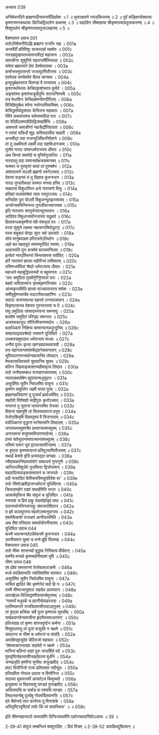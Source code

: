 अध्यायः 039

अभिषेचनदिने ब्राह्मणादीनामन्तर्वेदिप्रवेशः ॥ 1 ॥ भूभारक्षपणे नारदचिन्तनम् ॥ 2 ॥ पूर्वं सङ्क्षिप्योक्तायाः कृष्णागमनकथायाः किञ्चिद्विस्तरेण कथनम् ॥ 3 ॥ सहदेवेन  भीष्माज्ञया श्रीकृष्णस्याग्रपूजाकरणम् ॥ 4 ॥ शिशुपालेन श्रीकृष्णस्याग्रपूजाऽसहनम् ॥ 5 ॥

वैशम्पायन उवाच 	001  
ततोऽभिषेचनीयेऽह्नि ब्राह्मणा राजभिः सह ।	001a  
अन्तर्वेदीं प्रविविशुः सत्कारार्हा महर्षयः ॥	001c  
नारदप्रमुखास्तस्यामन्तर्वेद्यां महात्मनः ।	002a  
समासीनाः शुशुभिरे सहराजर्षिभिस्तदा ॥	002c  
समेता ब्रह्मभवने देवा देवर्षयस्तथा ।	003a  
कर्मान्तरमुपासन्तो जजल्पुरमितौजसः ॥	003c  
एवमेतन्न चाप्येवमेवं चैतन्न चान्यथा ।	004a  
इत्यूचुर्बहवस्तत्र वितण्डां वै परस्परम् ॥	004c  
कृशानर्थांस्ततः केचिदकृशांस्तत्र कुर्वते ।	005a  
अकृशांश्च कृशांश्चक्रुर्हेतुभिः शास्त्रनिश्चयैः ॥	005c  
तत्र मेधाविनः केचिदर्थमन्यैरुदीरितम् ।	006a  
विचिक्षिपुर्यथा श्येना नभोगतमिवामिषम् ॥	006c  
केचिद्धर्मार्थकुशलाः केचित्तत्र महाव्रताः ।	007a  
रेमिरे कथयन्तश्च सर्वभाष्यविदां वराः ॥	007c  
सा वेदिर्वेदसम्पन्नैर्देवद्विजमहर्षिभिः ।	008a  
आबभासे समाकीर्णा नक्षत्रैर्द्यौरिवायता ॥	008c  
न तस्यां सन्निधौ शूद्रः कश्चिदासीन्न चाव्रती ।	009a  
अन्तर्वेद्यां तदा राजन्युधिष्ठिरनिवेशने ॥	009c  
तां तु लक्ष्मीवतो लक्ष्मीं तदा यज्ञविधानजाम् ।	010a  
तुतोष नारदः पश्यन्धर्मराजस्य धीमतः ॥	010c  
अथ चिन्तां समापेदे स मुनिर्मनुजाधिप ।	011a  
नारदस्तु तदा पश्यन्सर्वक्षत्रसमागमम् ॥	011c  
सस्मार च पुरावृत्तां कथां तां पुरुषर्षभ ।	012a  
अंशावतरणे याऽसौ ब्रह्मणो भवनेऽभवत् ॥	012c  
देवानां सङ्गमं तं तु विज्ञाय कुरुनन्दन ।	013a  
नारदः पुण्डरीकाक्षं सस्मार मनसा हरिम् ॥	013c  
साक्षात्स विबुधारिघ्नः क्षत्रे नारायणो विभुः ।	014a  
प्रतिज्ञां पालयंश्चेमां जातः परपुरञ्जयः ॥	014c  
सन्दिदेश पुरा योऽसौ विबुधान्भूतकृत्स्वयम् ।	015a  
अन्योन्यमभिनिघ्नन्तः पुनर्लोकानवाप्स्यथ ॥	015c  
इति नारायणः शम्भुर्भगवान्भूतभावनः ।	016a  
आदिश्य विबुधान्सर्वानजायत यदुक्षये ॥	016c  
क्षितावन्धकवृष्णीनां वंशे वंशभृतां वरः ।	017a  
परया शुशुभे लक्ष्म्या नक्षत्राणामिवोडुराट् ॥	017c  
यस्य बाहुबलं सेन्द्राः सुराः सर्व उपासते ।	018a  
सोयं मानुषवन्नाम हरिरास्तेऽरिमर्दनः ॥	018c  
अहो बत महद्भूतं स्वयम्भूर्यदिदं स्वयम् ।	019a  
आदास्यति पुनः क्षत्रमेवं बलसमन्वितम् ॥	019c  
इत्येतां नारदश्चिन्तां चिन्तयामास सर्ववित् ।	020a  
हरिं नारायणं ज्ञात्वा यज्ञैरीज्यं तमीश्वरम् ॥	020c  
तस्मिन्धर्मविदां श्रेष्ठो धर्मराजस्य धीमतः ।	021a  
महाध्वरे महाबुद्धिस्तस्थौ स बहुमानतः ॥	021c  
\'ततः समुदिता मुख्यैर्गुणैर्गुणवतां वराः ।	022a  
बहवो भावितात्मानः पृथक्पृथगरिन्दमाः ॥	022c  
आत्मकृत्यमिति ज्ञात्वा पाञ्चालास्तत्र सर्वशः ।	023a  
समीयुर्वृष्णयश्चैव तदाऽनीकाग्रहारिणः ॥	023c  
सदाराः सजनामात्या वहन्तो रत्नसञ्चयान् ।	024a  
विकृष्टत्वाच्च देशस्य गुरुभारतया च ते ॥	024c  
ययुः प्रमुदिताः पश्चाद्भगवन्तं समन्वयुः ।	025a  
बलशेषं समुदितं परिगृह्य समन्ततः ॥	025c  
अजश्चक्रायुधः शौरिरमित्रगणमर्दनः ।	026a  
बलाधिकारे निक्षिप्य सम्मान्यानकदुन्दुभिम् ॥	026c  
सम्प्रायाद्यादवश्रेष्ठो जयमाने युधिष्ठिरे ।	027a  
उच्चावचमुपादाय धर्मराजाय माधवः ॥	027c  
धनौघं पुरतः कृत्वा खाण्डवप्रस्थमाययौ ।	028a  
तत्र यज्ञगतान्पश्यंश्चैद्यवर्गसमागतान् ॥	028c  
भूमिपालगणान्सर्वान्सप्रभानिव तोयदान् ।	029a  
मेघकायान्निवसतो यूथपानिव यूथपः ॥	029c  
बलिनः सिंहसङ्काशान्महीमावृत्य तिष्ठतः ।	030a  
ततो जनौघसम्बाधं राजसागरमव्ययम् ॥	030c  
नादयन्रथघोषेण ह्युपायान्मधुसूदनः ।	031a  
असूर्यमिव सूर्येण निवातमिव वायुना ॥	031c  
कृष्णेन समुपेतेन जहर्षे भारतं पुरम् ।	032a  
ब्राह्मणक्षत्रियाणां तु पूजार्थं ह्यर्थधर्मवित् ॥	032c  
सहदेवो विशेषज्ञो माद्रीपुत्रः कृतोऽभवत् ।	033a  
भगवन्तं तु भूतानां भास्वन्तमिव तेजसा ॥	033c  
विशन्तं यज्ञभूमिं तां सितस्यावरजं प्रभुम् ।	034a  
तेजोराशिमृषिं विप्रमदृश्यं वै विजानताम् ॥	034c  
वयोधिकानां वृद्धानां मार्गमात्मनि तिष्ठताम् ।	035a  
जगतस्तस्थुषश्चैव प्रभवाप्ययमच्युतम् ॥	035c  
अनन्तमन्तं शत्रूणाममित्रगणमर्दनम् ।	036a  
प्रभवं सर्वभूतानामापत्स्वभयमच्युतम् ॥	036c  
भविष्यं भावनं भूतं द्वारवत्यामरिन्दमम् ।	037a  
स दृष्ट्वा कृष्णमायान्तं प्रतिपूज्यामितौजसम् ॥	037c  
यथार्हं केशवे वृत्तिं प्रत्यपद्यत पाण्डवः ।	038a  
ज्यैष्ठ्यकानिष्ठ्यसंयोगं सम्प्रधार्य गुणागुणैः ॥	038c  
आरिराधयिषुर्धर्मः पूजयित्वा द्विजोत्तमान् ।	039a  
महदादित्यसङ्काशमासनं च जगत्पतेः ।	039c  
ददौ नासादितं कैश्चित्तस्मिन्नुपविवेश सः\' ॥	039e  
ततो भीष्मोऽब्रवीद्राजन्धर्मराजं युधिष्ठिरम् ।	040a  
क्रियतामर्हणं राज्ञां यथार्हमिति भारत ॥	040c  
आचार्यमृत्विजं चैव संयुजं च युधिष्ठिर ।	041a  
स्नातकं च प्रियं प्राहुः षडर्घार्हान्नृपं तथा ॥	041c  
एतानर्घ्यानभिगतानाहुः संवत्सरोषितान् ।	042a  
त इमे कालपूगस्य महतोऽस्मानुपागताः ॥	042c  
एषामेकैकशो राजन्नर्घ आनीयतामिति ।	043a  
अथ तैषां वरिष्ठाय समर्थायोपनीयताम् ॥	043c  
युधिष्ठिर उवाच 	044  
कस्मै भवान्मन्यतेऽर्घमेकस्मै कुरुनन्दन ।	044a  
उपनीयमानं युक्तं च तन्मे ब्रूहि पितामह ॥	044c  
वैशम्पायन उवाच 	045  
ततो भीष्मः शान्तनवो बुद्ध्या निश्चित्य वीर्यवान् ।	045a  
वार्ष्णेयं मन्यते कृष्णमर्हणीयतमं भुवि ॥	045c  
भीष्ण उवाच 	046  
एष ह्येषां समस्तानां तेजोबलपराक्रमैः ।	046a  
मध्ये तपन्निवाभाति ज्योतिषामिव भास्करः ॥	046c  
असूर्यमिव सूर्येण निर्वातमिव वायुना ।	047a  
भासितं ह्लादितं चैव कृष्णेनेदं सदो हि नः ॥	047c  
तस्मै भीष्माभ्यनुज्ञातः सहदेवः प्रतापवान् ।	048a  
उपजह्रेऽथ विधिवद्वार्ष्णेयायार्घ्यमुत्तमम् ॥	048c  
\'गामर्घ्यं मधुपर्कं च ह्यानीयोपाहरत्तदा ।	049a  
एतस्मिन्नन्तरे राजन्निदमासीत्तदाऽद्भुतम् ॥	049c  
तां दृष्ट्वा क्षत्रियाः सर्वे पूजां कृष्णस्य भूयसीम् ।	050a  
सम्प्रेक्ष्यान्योन्यमासीना हृदयैस्तामधारयन्\' ॥	050c  
प्रतिजग्राह तां कृष्णः शास्त्रदृष्टेन कर्मणा ।	051a  
शिशुपालस्तु तां पूजां वासुदेवे न चक्षमे ॥	051c  
उपालभ्य स भीष्मं च धर्मराजं च संसदि ।	052a  
अवाक्षिपद्वासुदेवं चेदिराजो महाबलः ॥	052c  
\'तेषामाकारभावज्ञः सहदेवो न चक्षमे ।	053a  
मानिनां बलिनां राज्ञां पुरुः सन्दर्शिते पदे ॥	053c  
पुष्पवृष्टिर्महत्यासीत्सहदेवस्य मूर्धनि ।	054a  
जन्मप्रभृति वृष्णीनां सुनीथः शत्रुरब्रवीत् ॥	054c  
प्रष्टा वियोनिजो राजा प्रतिवक्ता नदीसुतः ।	055a  
प्रतिग्रहीता गोपालः प्रदाता च वियोनिजः ॥	055c  
सदस्या मूकवत्सर्वे आसतेऽत्र किमुच्यते ।	056a  
इत्युक्त्वा स विहस्याशु पाण्डवं पुनरब्रवीत् ॥	056c  
अतिपश्यसि वा सर्वान्न वा पश्यसि पाण्डव ।	057a  
तिष्ठत्स्वन्येषु पूज्येषु गोपमर्चितवानसि ॥	057c  
एते चैवोभये तात कार्यस्य तु विनाशके ।	058a  
अतिदृष्टिरदृष्टिर्वा तयोः किं त्वं समास्थितः\' ॥ ॥	058c  

इति श्रीमन्महाभारते सभापर्वणि दिग्विजयपर्वणि एकोनचत्वारिंशोऽध्यायः ॥ 39 ॥

2-39-41 संयुजं सम्बन्धिनं श्वशुरादिम् । प्रियं मित्रम् ॥ 2-39-52 अवाक्षिपद्दूषितवान् ॥
